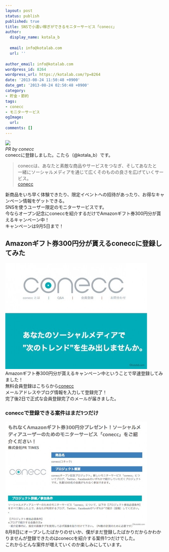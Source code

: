 ```yaml
---
layout: post
status: publish
published: true
title: SNSで小遣い稼ぎができるモニターサービス「conecc」
author:
  display_name: kotala_b

  email: info@kotalab.com
  url: ''

author_email: info@kotalab.com
wordpress_id: 8264
wordpress_url: https://kotalab.com/?p=8264
date: '2013-08-24 11:50:48 +0900'
date_gmt: '2013-08-24 02:50:48 +0900'
category:
- 貯金・節約
tags:
- conecc
- モニターサービス
ogImage:
  url:
comments: []
---
```

<p><img src="http://conecc.jp/image/?l=f&i=1276&k=1b8c0d14e518df568ecd30a3a92c69df&f=69.jpg" /><br />
<em>PR by conecc</em><br />
coneccに登録しました。こたら（@kotala_b）です。</p>
<blockquote><p>coneccは、あなたと素敵な商品やサービスをつなぎ、そしてあなたと<br />
一緒にソーシャルメディアを通じて広くそのものの良さを広げていくサービス。<br />
<a href="https://conecc.jp/f/1276.69" title="conecc" target="_blank">conecc</a></p></blockquote>
<p>新商品をいち早く体験できたり、限定イベントへの招待があったり、お得なキャンペーン情報をゲットできる。<br />
SNSを使うユーザー限定のモニターサービスです。<br />
今ならオープン記念にconeccを紹介するだけでAmazonギフト券300円分が貰えるキャンペーン中！<br />
キャンペーンは9月5日まで！<br />
</p>
<!--more-->
<h2>Amazonギフト券300円分が貰えるconeccに登録してみた</h2>
<p><img src="/wp-content/uploads/conecc_130824_01-448x336.jpg" alt="conecc_130824_01" width="448" height="336" class="alignnone size-large wp-image-8267" /><br />
Amazonギフト券300円分が貰えるキャンペーン中ということで早速登録してみました！<br />
無料会員登録はこちらから<a href="https://conecc.jp/f/1276.69" title="conecc" target="_blank">conecc</a><br />
メールアドレスやブログ情報を入力して登録完了！<br />
完了後2日で正式な会員登録完了のメールが届きました。</p>
<h3>coneccで登録できる案件はまだ1つだけ</h3>
<p><img src="/wp-content/uploads/conecc_130824_02-448x336.jpg" alt="conecc_130824_02" width="448" height="336" class="alignnone size-large wp-image-8268" /><br />
8月8日にオープンしたばかりのせいか、僕がまだ登録したばかりだからかわかりませんが登録できたのはconeccを紹介する案件1つだけでした。<br />
これからどんな案件が増えていくのか楽しみにしています。</p>
